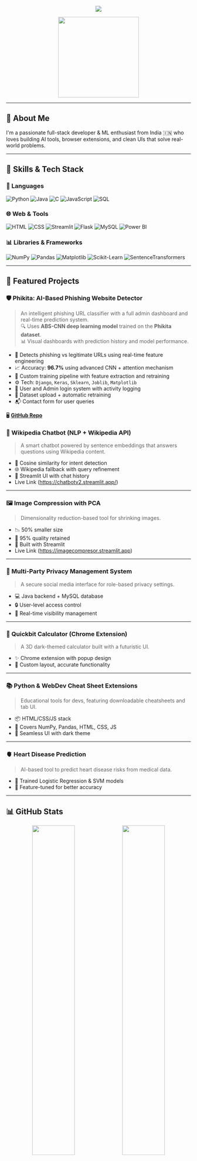 
<!-- Profile Banner -->
<p align="center">
  <img src="https://readme-typing-svg.demolab.com/?lines=Hi,+I'm+Bhanuprasad+🚀;ML+Engineer+%7C+Web+Dev+%7C+Data+Analyst;Turning+Ideas+Into+Impactful+Projects!&center=true&width=1000&height=45">
</p>

<p align="center">
  <img src="https://media.giphy.com/media/qgQUggAC3Pfv687qPC/giphy.gif" width="220" />
</p>

---

## 💫 About Me
I'm a passionate full-stack developer & ML enthusiast from India 🇮🇳 who loves building AI tools, browser extensions, and clean UIs that solve real-world problems.

---

## 🧠 Skills & Tech Stack

### 🚀 Languages
![Python](https://img.shields.io/badge/Python-FFD43B?style=for-the-badge&logo=python&logoColor=darkgreen)
![Java](https://img.shields.io/badge/Java-ED8B00?style=for-the-badge&logo=java&logoColor=white)
![C](https://img.shields.io/badge/C-00599C?style=for-the-badge&logo=c&logoColor=white)
![JavaScript](https://img.shields.io/badge/JavaScript-F7DF1E?style=for-the-badge&logo=javascript&logoColor=black)
![SQL](https://img.shields.io/badge/SQL-4479A1?style=for-the-badge&logo=postgresql&logoColor=white)

### 🌐 Web & Tools
![HTML](https://img.shields.io/badge/HTML-E34F26?style=for-the-badge&logo=html5&logoColor=white)
![CSS](https://img.shields.io/badge/CSS-1572B6?style=for-the-badge&logo=css3&logoColor=white)
![Streamlit](https://img.shields.io/badge/Streamlit-FF4B4B?style=for-the-badge&logo=streamlit&logoColor=white)
![Flask](https://img.shields.io/badge/Flask-000000?style=for-the-badge&logo=flask&logoColor=white)
![MySQL](https://img.shields.io/badge/MySQL-005C84?style=for-the-badge&logo=mysql&logoColor=white)
![Power BI](https://img.shields.io/badge/PowerBI-F2C811?style=for-the-badge&logo=powerbi&logoColor=black)

### 📊 Libraries & Frameworks
![NumPy](https://img.shields.io/badge/NumPy-013243?style=for-the-badge&logo=numpy&logoColor=white)
![Pandas](https://img.shields.io/badge/Pandas-150458?style=for-the-badge&logo=pandas&logoColor=white)
![Matplotlib](https://img.shields.io/badge/Matplotlib-11557C?style=for-the-badge&logo=python&logoColor=white)
![Scikit-Learn](https://img.shields.io/badge/Scikit--Learn-F7931E?style=for-the-badge&logo=scikit-learn&logoColor=white)
![SentenceTransformers](https://img.shields.io/badge/SentenceTransformers-430098?style=for-the-badge&logo=python&logoColor=white)

---

## 🚀 Featured Projects

### 🛡️ Phikita: AI-Based Phishing Website Detector  
> An intelligent phishing URL classifier with a full admin dashboard and real-time prediction system.  
🔍 Uses **ABS-CNN deep learning model** trained on the **Phikita dataset**.  
📊 Visual dashboards with prediction history and model performance.  

- 🔐 Detects phishing vs legitimate URLs using real-time feature engineering  
- 📈 Accuracy: **96.7%** using advanced CNN + attention mechanism  
- 🧠 Custom training pipeline with feature extraction and retraining  
- ⚙️ Tech: `Django`, `Keras`, `Sklearn`, `Joblib`, `Matplotlib`  
- 👤 User and Admin login system with activity logging  
- 🔄 Dataset upload + automatic retraining  
- 📬 Contact form for user queries  

🖥️ **[GitHub Repo](https://github.com/YOUR_USERNAME/phikita-phishing-detector)** <!-- Replace with actual repo link -->


### 🧠 Wikipedia Chatbot (NLP + Wikipedia API)
> A smart chatbot powered by sentence embeddings that answers questions using Wikipedia content.
- 🔎 Cosine similarity for intent detection
- 🌐 Wikipedia fallback with query refinement
- 💬 Streamlit UI with chat history
- Live Link (https://chatbotv2.streamlit.app/)

---
### 🖼️ Image Compression with PCA
> Dimensionality reduction-based tool for shrinking images.
- 📉 50% smaller size
- 💯 95% quality retained
- 🧪 Built with Streamlit
- Live Link (https://imagecompresor.streamlit.app)

---

### 🔐 Multi-Party Privacy Management System
> A secure social media interface for role-based privacy settings.
- 💻 Java backend + MySQL database
- 🔒 User-level access control
- 🔁 Real-time visibility management

---

### 🧮 Quickbit Calculator (Chrome Extension)
> A 3D dark-themed calculator built with a futuristic UI.
- ✨ Chrome extension with popup design
- 🎯 Custom layout, accurate functionality

---

### 📚 Python & WebDev Cheat Sheet Extensions
> Educational tools for devs, featuring downloadable cheatsheets and tab UI.
- 📦 HTML/CSS/JS stack
- 📘 Covers NumPy, Pandas, HTML, CSS, JS
- 🧩 Seamless UI with dark theme

---

### 🫀 Heart Disease Prediction
> AI-based tool to predict heart disease risks from medical data.
- 🧠 Trained Logistic Regression & SVM models
- 🔬 Feature-tuned for better accuracy

---

## 📊 GitHub Stats

<p align="center">
  <img src="https://github-readme-stats.vercel.app/api?username=bhanuprasad0722&show_icons=true&theme=tokyonight&hide_border=true" width="48%"/>
  <img src="https://github-readme-streak-stats.herokuapp.com?user=bhanuprasad0722&theme=tokyonight&hide_border=true" width="48%"/>
</p>

<p align="center">
  <img src="https://github-readme-stats.vercel.app/api/top-langs/?username=bhanuprasad0722&layout=compact&theme=tokyonight&hide_border=true" width="48%"/>
</p>

---

## 🌐 Connect With Me

<p align="center">
  <a href="mailto:bhanuprasadchellapuram@gmail.com"><img src="https://img.shields.io/badge/Gmail-D14836?style=for-the-badge&logo=gmail&logoColor=white"></a>
  <a href="https://linkedin.com/in/chellapurambhanuprasad"><img src="https://img.shields.io/badge/LinkedIn-0077B5?style=for-the-badge&logo=linkedin&logoColor=white"></a>
</p>

---

<p align="center">
  ⚡ Let’s innovate together and turn ideas into awesome products!
</p>
